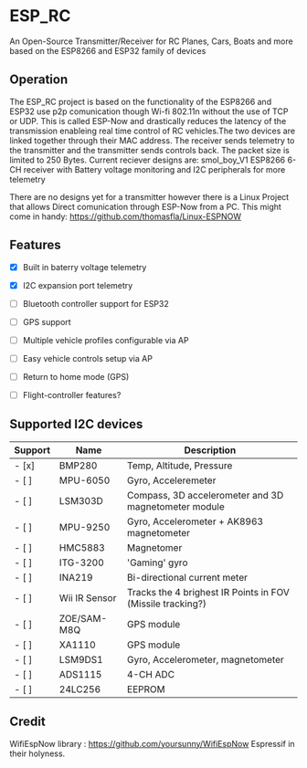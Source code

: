 # ESP_RC
An Open-Source Transmitter/Receiver for RC Planes, Cars, Boats and more based on the ESP8266 and ESP32 family of devices

## Operation

The ESP_RC project is based on the functionality of the ESP8266 and ESP32 use p2p comunication though Wi-fi 802.11n without the use of TCP or UDP. This is called ESP-Now and drastically reduces the latency of the transmission enableing real time control of RC vehicles.The two devices are linked together through their MAC address. The receiver sends telemetry to the transmitter and the transmitter sends controls back. The packet size is limited to 250 Bytes.
Current reciever designs are:
smol_boy_V1	
ESP8266 6-CH receiver with Battery voltage monitoring and I2C peripherals for more telemetry

There are no designs yet for a transmitter however there is a Linux Project that allows Direct comunication through ESP-Now from a PC. This might come in handy:
https://github.com/thomasfla/Linux-ESPNOW

## Features 
 - [x] Built in baterry voltage telemetry
 - [x] I2C expansion port telemetry
 - [ ] Bluetooth controller support for ESP32
 - [ ] GPS support
 - [ ] Multiple vehicle profiles configurable via AP
 - [ ] Easy vehicle controls setup via AP
 - [ ] Return to home mode (GPS)
 - [ ] Flight-controller features?


## Supported I2C devices
| Support	| Name		| Description							|
|---------------|---------------|---------------------------------------------------------------|
| - [x] 	| BMP280 	| Temp, Altitude, Pressure					|
| - [ ] 	| MPU-6050	| Gyro, Acceleremeter						|
| - [ ] 	| LSM303D	| Compass, 3D accelerometer and 3D magnetometer module		|
| - [ ]		| MPU-9250	| Gyro, Accelerometer + AK8963 magnetometer			|
| - [ ]		| HMC5883	| Magnetomer							|
| - [ ]		| ITG-3200	| 'Gaming' gyro							|
| - [ ]		| INA219	| Bi-directional current meter					|
| - [ ]		| Wii IR Sensor	| Tracks the 4 brighest IR Points in FOV (Missile tracking?)	|
| - [ ]		| ZOE/SAM-M8Q	| GPS module							|
| - [ ]		| XA1110	| GPS module							|
| - [ ]		| LSM9DS1	| Gyro, Accelerometer, magnetometer				|
| - [ ]		| ADS1115	| 4-CH ADC							|
| - [ ]		| 24LC256	| EEPROM							|

## Credit

WifiEspNow library : https://github.com/yoursunny/WifiEspNow
Espressif in their holyness.
